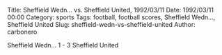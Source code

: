 Title: Sheffield Wedn… vs. Sheffield United, 1992/03/11
Date: 1992/03/11 00:00
Category: sports
Tags: football, football scores, Sheffield Wedn…, Sheffield United
Slug: sheffield-wedn-vs-sheffield-united
Author: carbonero


Sheffield Wedn… 1 - 3 Sheffield United
